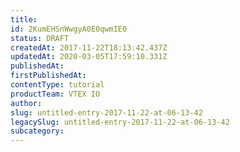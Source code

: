 ```yaml
---
title: 
id: 2KumEHSnWwgyA0E0qwmIE0
status: DRAFT
createdAt: 2017-11-22T18:13:42.437Z
updatedAt: 2020-03-05T17:59:10.331Z
publishedAt: 
firstPublishedAt: 
contentType: tutorial
productTeam: VTEX IO
author: 
slug: untitled-entry-2017-11-22-at-06-13-42
legacySlug: untitled-entry-2017-11-22-at-06-13-42
subcategory: 
---
```



